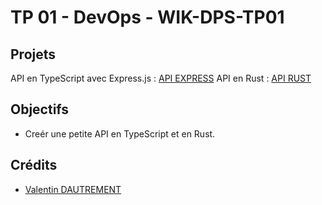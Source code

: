 # TP 01 - DevOps - WIK-DPS-TP01

## Projets

API en TypeScript avec Express.js : [API EXPRESS](./typescript)
API en Rust : [API RUST](./rust)

## Objectifs

- Creér une petite API en TypeScript et en Rust.

## Crédits

- [Valentin DAUTREMENT](https://github.com/valentin-dlack/)
